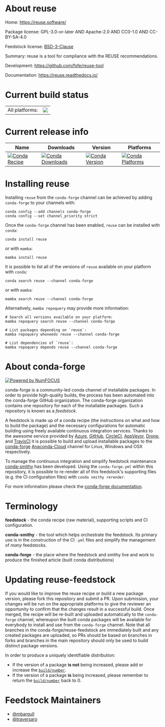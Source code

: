 About reuse
===========

Home: https://reuse.software/

Package license: GPL-3.0-or-later AND Apache-2.0 AND CC0-1.0 AND CC-BY-SA-4.0

Feedstock license: [BSD-3-Clause](https://github.com/conda-forge/reuse-feedstock/blob/main/LICENSE.txt)

Summary: reuse is a tool for compliance with the REUSE recommendations.

Development: https://github.com/fsfe/reuse-tool

Documentation: https://reuse.readthedocs.io/

Current build status
====================


<table><tr><td>All platforms:</td>
    <td>
      <a href="https://dev.azure.com/conda-forge/feedstock-builds/_build/latest?definitionId=8580&branchName=main">
        <img src="https://dev.azure.com/conda-forge/feedstock-builds/_apis/build/status/reuse-feedstock?branchName=main">
      </a>
    </td>
  </tr>
</table>

Current release info
====================

| Name | Downloads | Version | Platforms |
| --- | --- | --- | --- |
| [![Conda Recipe](https://img.shields.io/badge/recipe-reuse-green.svg)](https://anaconda.org/conda-forge/reuse) | [![Conda Downloads](https://img.shields.io/conda/dn/conda-forge/reuse.svg)](https://anaconda.org/conda-forge/reuse) | [![Conda Version](https://img.shields.io/conda/vn/conda-forge/reuse.svg)](https://anaconda.org/conda-forge/reuse) | [![Conda Platforms](https://img.shields.io/conda/pn/conda-forge/reuse.svg)](https://anaconda.org/conda-forge/reuse) |

Installing reuse
================

Installing `reuse` from the `conda-forge` channel can be achieved by adding `conda-forge` to your channels with:

```
conda config --add channels conda-forge
conda config --set channel_priority strict
```

Once the `conda-forge` channel has been enabled, `reuse` can be installed with `conda`:

```
conda install reuse
```

or with `mamba`:

```
mamba install reuse
```

It is possible to list all of the versions of `reuse` available on your platform with `conda`:

```
conda search reuse --channel conda-forge
```

or with `mamba`:

```
mamba search reuse --channel conda-forge
```

Alternatively, `mamba repoquery` may provide more information:

```
# Search all versions available on your platform:
mamba repoquery search reuse --channel conda-forge

# List packages depending on `reuse`:
mamba repoquery whoneeds reuse --channel conda-forge

# List dependencies of `reuse`:
mamba repoquery depends reuse --channel conda-forge
```


About conda-forge
=================

[![Powered by
NumFOCUS](https://img.shields.io/badge/powered%20by-NumFOCUS-orange.svg?style=flat&colorA=E1523D&colorB=007D8A)](https://numfocus.org)

conda-forge is a community-led conda channel of installable packages.
In order to provide high-quality builds, the process has been automated into the
conda-forge GitHub organization. The conda-forge organization contains one repository
for each of the installable packages. Such a repository is known as a *feedstock*.

A feedstock is made up of a conda recipe (the instructions on what and how to build
the package) and the necessary configurations for automatic building using freely
available continuous integration services. Thanks to the awesome service provided by
[Azure](https://azure.microsoft.com/en-us/services/devops/), [GitHub](https://github.com/),
[CircleCI](https://circleci.com/), [AppVeyor](https://www.appveyor.com/),
[Drone](https://cloud.drone.io/welcome), and [TravisCI](https://travis-ci.com/)
it is possible to build and upload installable packages to the
[conda-forge](https://anaconda.org/conda-forge) [Anaconda-Cloud](https://anaconda.org/)
channel for Linux, Windows and OSX respectively.

To manage the continuous integration and simplify feedstock maintenance
[conda-smithy](https://github.com/conda-forge/conda-smithy) has been developed.
Using the ``conda-forge.yml`` within this repository, it is possible to re-render all of
this feedstock's supporting files (e.g. the CI configuration files) with ``conda smithy rerender``.

For more information please check the [conda-forge documentation](https://conda-forge.org/docs/).

Terminology
===========

**feedstock** - the conda recipe (raw material), supporting scripts and CI configuration.

**conda-smithy** - the tool which helps orchestrate the feedstock.
                   Its primary use is in the construction of the CI ``.yml`` files
                   and simplify the management of *many* feedstocks.

**conda-forge** - the place where the feedstock and smithy live and work to
                  produce the finished article (built conda distributions)


Updating reuse-feedstock
========================

If you would like to improve the reuse recipe or build a new
package version, please fork this repository and submit a PR. Upon submission,
your changes will be run on the appropriate platforms to give the reviewer an
opportunity to confirm that the changes result in a successful build. Once
merged, the recipe will be re-built and uploaded automatically to the
`conda-forge` channel, whereupon the built conda packages will be available for
everybody to install and use from the `conda-forge` channel.
Note that all branches in the conda-forge/reuse-feedstock are
immediately built and any created packages are uploaded, so PRs should be based
on branches in forks and branches in the main repository should only be used to
build distinct package versions.

In order to produce a uniquely identifiable distribution:
 * If the version of a package **is not** being increased, please add or increase
   the [``build/number``](https://docs.conda.io/projects/conda-build/en/latest/resources/define-metadata.html#build-number-and-string).
 * If the version of a package **is** being increased, please remember to return
   the [``build/number``](https://docs.conda.io/projects/conda-build/en/latest/resources/define-metadata.html#build-number-and-string)
   back to 0.

Feedstock Maintainers
=====================

* [@mbargull](https://github.com/mbargull/)
* [@traversaro](https://github.com/traversaro/)

